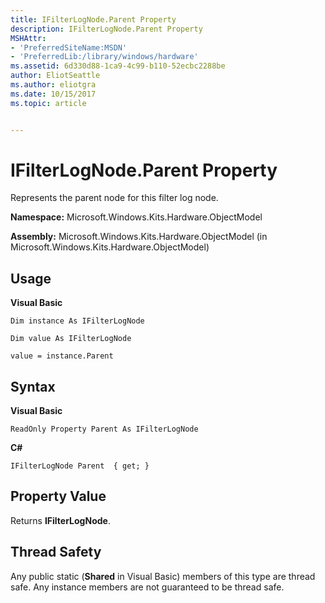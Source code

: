 ```yaml
---
title: IFilterLogNode.Parent Property
description: IFilterLogNode.Parent Property
MSHAttr:
- 'PreferredSiteName:MSDN'
- 'PreferredLib:/library/windows/hardware'
ms.assetid: 6d330d88-1ca9-4c99-b110-52ecbc2288be
author: EliotSeattle
ms.author: eliotgra
ms.date: 10/15/2017
ms.topic: article


---
```


# IFilterLogNode.Parent Property


Represents the parent node for this filter log node.

**Namespace:** Microsoft.Windows.Kits.Hardware.ObjectModel

**Assembly:** Microsoft.Windows.Kits.Hardware.ObjectModel (in Microsoft.Windows.Kits.Hardware.ObjectModel)

## <span id="Usage"></span><span id="usage"></span><span id="USAGE"></span>Usage


**Visual Basic**

`Dim instance As IFilterLogNode`

`Dim value As IFilterLogNode`

`value = instance.Parent`

## <span id="Syntax"></span><span id="syntax"></span><span id="SYNTAX"></span>Syntax


**Visual Basic**

`ReadOnly Property Parent As IFilterLogNode`

**C#**

`IFilterLogNode Parent  { get; }`

## <span id="Property_Value"></span><span id="property_value"></span><span id="PROPERTY_VALUE"></span>Property Value


Returns **IFilterLogNode**.

## <span id="Thread_Safety"></span><span id="thread_safety"></span><span id="THREAD_SAFETY"></span>Thread Safety


Any public static (**Shared** in Visual Basic) members of this type are thread safe. Any instance members are not guaranteed to be thread safe.

 

 






